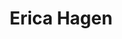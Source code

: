 ---
title: Erica Hagen
organization: Map Kibera/GroundTruth Initiative
talk: "Ethical Geography and Humanitarian Mapping"
permalink: /speakers/#erica-hagen
---